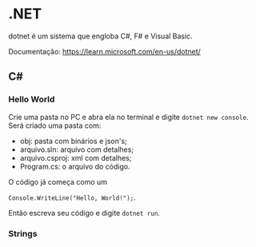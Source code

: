 # .NET

dotnet é um sistema que engloba C#, F# e Visual Basic.

Documentação: https://learn.microsoft.com/en-us/dotnet/

## C#

### Hello World

Crie uma pasta no PC e abra ela no terminal e digite `dotnet new console`.
Será criado uma pasta com:

* obj: pasta com binários e json's;
* arquivo.sln: arquivo com detalhes;
* arquivo.csproj: xml com detalhes;
* Program.cs: o arquivo do código.

O código já começa como um 

`Console.WriteLine("Hello, World!");`.

Então escreva seu código e digite `dotnet run`.

### Strings


